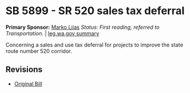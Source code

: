 # SB 5899 - SR 520 sales tax deferral
**Primary Sponsor:** [Marko Liias](/person/leg/marko.liias.md)
*Status: First reading, referred to Transportation.* | [leg.wa.gov summary](https://app.leg.wa.gov/billsummary?BillNumber=5899&Year=2021)

Concerning a sales and use tax deferral for projects to improve the state route number 520 corridor.

## Revisions
* [Original Bill](1/)